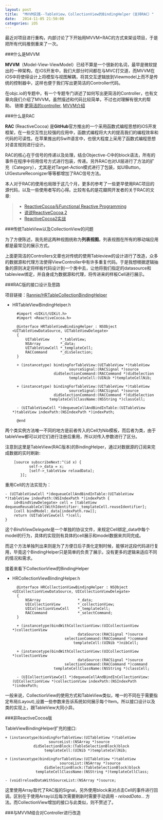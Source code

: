 ```yaml
---
layout: post
title:  "MVVM实践--TableView，CollectionView的BindingHelper（支持RAC）"
date:   2014-11-05 21:50:00
categories: iOS
---
```


最近对项目进行重构，内部讨论了下开始用MVVM+RAC的方式来架设项目，于是把所有代码推倒重来了一次。

###什么是MVVM

**MVVM**（Model-View-ViewModel）已经不算是一个很新的名词，最早是微软提出的一种架构，在iOS开发中，我们大部分时间都在与MVC打交道，而MVVM在iOS中将使得设计上将模型与视图解耦，将其交互逻辑放到Viewmodel上而不是传统的控制器中，这样也便于我们写出更简洁的Controller代码。

在objc.io的专题中，有一个专题专门讲述了如何写出更简洁的Controller，也有文章向我们介绍了MVVM，虽然描述和代码比较简单，不过也对理解有很大的帮助。
链接:[更简洁的controller][1], [MVVM介绍][2]

###什么是RAC

**RAC** (ReactiveCocoa) 是**GitHub**官方推出的一个采用函数式编程思想的iOS开发框架，在一些交互性比较强的应用中，函数式编程将大大的提高我们的编程效率和代码的可读性。在苹果推出的Swift语言中，也很大程度上采用了函数式编程思想对语言规则进行设计。

RAC的核心在于信号的传递以及处理，结合Objective-C中的block语法，所有的事件在程序中将用信号方式进行包装，传递。另外RAC也对UI层进行了方法的扩充（Category），尤其是对Target-Action模式进行了包装，如UIButton，UIGestureReconigzer等等都增加了RAC信号方法。

本人对于RAC的使用也局限于这几个月，更多的参考了一些更早使用RAC项目的源代码，以及一些使用者写的心得。比较有名的是花瓣网开发者的关于RAC的文章:

> * [ReactiveCocoa与Functional Reactive Programming][3]
> * [说说ReactiveCocoa 2][4]
> * [ReactiveCocoa2实战][5]


###传统TableView以及CollectionView的问题

为了方便陈述，我先把这两种视图统称为**列表视图**。列表视图在所有的移动端应用都是最常见的展示方式。

上面更简洁的Controllers文章也对传统的使用Tableview的设计进行了改造，众多的数据源和代理方法使得ViewController中有许多重复代码。于是我想根据逻辑抽象的原则决定将样板代码设计到一个类中去，让他将我们指定的datasource和tableview绑定，并自身成为数据源和代理，将传进来的样板Cell进行展示。

###RAC版的接口设计及思路

项目链接：[Rannie/HRTableCollectionBindingHelper][6]

* HRTableViewBindingHelper.h




		#import <UIKit/UIKit.h>
		#import <ReactiveCocoa.h>
		
		@interface HRTableViewBindingHelper : NSObject <UITableViewDataSource, UITableViewDelegate>
		{
		    UITableView     *_tableView;
		    NSArray         *_data;
		    UITableViewCell *_templateCell;
		    RACCommand      *_disSelection;
		}
		
		+ (instancetype) bindingForTableView:(UITableView *)tableView
		                        sourceSignal:(RACSignal *)source
		                 didSelectionCommand:(RACCommand *)didSelection
		                        templateCell:(UINib *)templateCellNib;
		
		+ (instancetype) bindingForTableView:(UITableView *)tableView
		                        sourceSignal:(RACSignal *)source
		                 didSelectionCommand:(RACCommand *)didSelection
		               templateCellClassName:(NSString *)classCell;
		
		- (UITableViewCell *)dequeueCellAndBindInTable:(UITableView *)tableView indexPath:(NSIndexPath *)indexPath;
		
		@end
	


两个类实例方法唯一不同的地方是前者传入的Cell为Nib模板，而后者为类，由于tableView都可以对它们进行注册后重用，所以对传入参数进行了区分。

注意到这里是TableView(RAC版本)的BindingHelper，通过对数据源的订阅来完成数据的实时刷新:


		[source subscribeNext:^(id x) {
	           self->_data = x;
	           [self->_tableView reloadData];
	       }];
        


重用Cell的方法实现为：



	- (UITableViewCell *)dequeueCellAndBindInTable:(UITableView *)tableView indexPath:(NSIndexPath *)indexPath {
	    id<BindViewDelegate> cell = [tableView dequeueReusableCellWithIdentifier:_templateCell.reuseIdentifier];
	    [cell bindModel:_data[indexPath.row]];
	    return (UITableViewCell *)cell;
	}



这个*BindViewDelegate*是一个单独的协议文件，来规定Cell绑定_data中每个model的行为，具体的实现则有具体的cell展示和model数据来共同完成。

而这个方法单独列出来则是为了方便日后子类化定制时候，能够对这段代码进行复用，毕竟这个BindingHelper只是简单的负责了展示，没有更多的逻辑来适应不同的情况和需求。

接着来看下CollectionView的BindingHelper

* HRCollectionViewBindingHelper.h



		@interface HRCollectionViewBindingHelper : NSObject <UICollectionViewDataSource, UICollectionViewDelegate>
		{
		    NSArray                 *_data;
		    UICollectionView        *_collectionView;
		    UICollectionViewCell    *_templateCell;
		    RACCommand              *_selectCommand;
		}
		
		+ (instancetype)bindWithCollectionView:(UICollectionView *)collectionView
		                            dataSource:(RACSignal *)source
		                      selectionCommand:(RACCommand *)command
		                          templateCell:(UINib *)nibCell;
		
		+ (instancetype)bindWithCollectionView:(UICollectionView *)collectionView
		                            dataSource:(RACSignal *)source
		                      selectionCommand:(RACCommand *)command
		                 templateCellClassName:(NSString *)classCell;
		
		- (UICollectionViewCell *)dequeueCellAndBindInCollectionView:(UICollectionView *)collectionView indexPath:(NSIndexPath *)indexPath;



一般来说，CollectionView的使用方式和TableView类似，唯一的不同在于需要指定布局(Layout),设置一些参数来告诉系统如何展示每个Item。所以接口设计以及类的实现上，跟TableView大同小异。

###非ReactiveCocoa版


TableViewBindingHelper扩充的接口:

	+ (instancetype)bindingForTableView:(UITableView *)tableView
                        sourceList:(NSArray *)source
                 didSelectionBlock:(TableSelectionBlock)block
                      templateCell:(UINib *)templateCellNib;

	+ (instancetype)bindingForTableView:(UITableView *)tableView
	                         sourceList:(NSArray *)source
	                  didSelectionBlock:(TableSelectionBlock)block
	              templateCellClassName:(NSString *)templateCellClass;
	
	- (void)reloadDataWithSourceList:(NSArray *)source;


这里使用Array取代了RAC版的Signal，另外使用block来对点击Cell的事件进行回调。区别在于使用Array以后每次需要刷新时需要手动调用 *- reloadData...* 方法。而CollectionView增加的接口与此类似，则不赘述了。

###与MVVM结合对Controller进行改造




[1]: http://objccn.io/issue-1-1/
[2]: http://objccn.io/issue-13-1/
[3]: http://limboy.me/ios/2013/06/19/frp-reactivecocoa.html
[4]: http://limboy.me/ios/2013/12/27/reactivecocoa-2.html
[5]: http://limboy.me/tech/2014/06/06/deep-into-reactivecocoa2.html
[6]: https://github.com/Rannie/HRTableCollectionViewModel